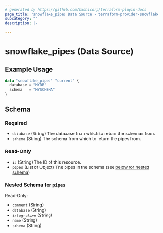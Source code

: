 ```yaml
---
# generated by https://github.com/hashicorp/terraform-plugin-docs
page_title: "snowflake_pipes Data Source - terraform-provider-snowflake"
subcategory: ""
description: |-
  
---
```


# snowflake_pipes (Data Source)



## Example Usage

```terraform
data "snowflake_pipes" "current" {
  database = "MYDB"
  schema   = "MYSCHEMA"
}
```

<!-- schema generated by tfplugindocs -->
## Schema

### Required

- `database` (String) The database from which to return the schemas from.
- `schema` (String) The schema from which to return the pipes from.

### Read-Only

- `id` (String) The ID of this resource.
- `pipes` (List of Object) The pipes in the schema (see [below for nested schema](#nestedatt--pipes))

<a id="nestedatt--pipes"></a>
### Nested Schema for `pipes`

Read-Only:

- `comment` (String)
- `database` (String)
- `integration` (String)
- `name` (String)
- `schema` (String)
